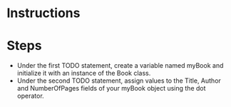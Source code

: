 ﻿# Instructions
#  Steps

- Under the first TODO statement, create a variable named myBook and initialize it with an instance of the Book class.
- Under the second TODO statement, assign values to the Title, Author and NumberOfPages fields of your myBook object using the dot operator.